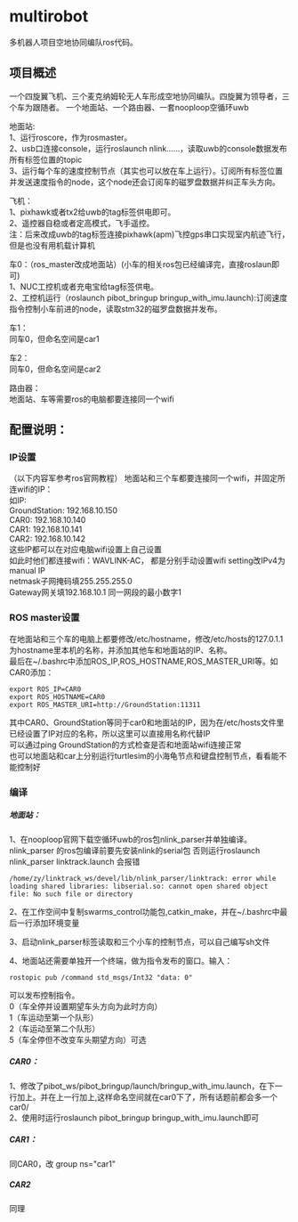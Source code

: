 # multirobot

多机器人项目空地协同编队ros代码。

## 项目概述
一个四旋翼飞机、三个麦克纳姆轮无人车形成空地协同编队。四旋翼为领导者，三个车为跟随者。
一个地面站、一个路由器、一套nooploop空循环uwb

地面站:  
  1、运行roscore，作为rosmaster。  
  2、usb口连接console，运行roslaunch nlink……，读取uwb的console数据发布所有标签位置的topic  
  3、运行每个车的速度控制节点（其实也可以放在车上运行）。订阅所有标签位置并发送速度指令的node，这个node还会订阅车的磁罗盘数据并纠正车头方向。  
  
飞机：  
  1、pixhawk或者tx2给uwb的tag标签供电即可。  
  2、遥控器自稳或者定高模式，飞手遥控。  
  注：后来改成uwb的tag标签连接pixhawk(apm)飞控gps串口实现室内航迹飞行，但是也没有用机载计算机  
  
车0：（ros_master改成地面站）(小车的相关ros包已经编译完，直接roslaun即可)  
  1、NUC工控机或者充电宝给tag标签供电。  
  2、工控机运行（roslaunch pibot_bringup bringup_with_imu.launch):订阅速度指令控制小车前进的node，读取stm32的磁罗盘数据并发布。  
  
车1：  
  同车0，但命名空间是car1  
  
车2：  
  同车0，但命名空间是car2  

路由器：  
  地面站、车等需要ros的电脑都要连接同一个wifi  


## 配置说明：

### IP设置
（以下内容军参考ros官网教程）
地面站和三个车都要连接同一个wifi，并固定所连wifi的IP：  
如IP:  
GroundStation: 192.168.10.150  
CAR0: 192.168.10.140  
CAR1: 192.168.10.141  
CAR2: 192.168.10.142  
这些IP都可以在对应电脑wifi设置上自己设置  
如此时他们都连接wifi：WAVLINK-AC， 都是分别手动设置wifi setting改IPv4为manual IP  
netmask子网掩码填255.255.255.0   
Gateway网关填192.168.10.1 同一网段的最小数字1  

### ROS master设置
在地面站和三个车的电脑上都要修改/etc/hostname，修改/etc/hosts的127.0.1.1为hostname里本机的名称，并添加其他车和地面站的IP、名称。  
最后在~/.bashrc中添加ROS_IP,ROS_HOSTNAME,ROS_MASTER_URI等。如CAR0添加：
```
export ROS_IP=CAR0  
export ROS_HOSTNAME=CAR0  
export ROS_MASTER_URI=http://GroundStation:11311  
```
其中CAR0、GroundStation等同于car0和地面站的IP，因为在/etc/hosts文件里已经设置了IP对应的名称，所以这里可以直接用名称代替IP  
可以通过ping GroundStation的方式检查是否和地面站wifi连接正常  
也可以地面站和car上分别运行turtlesim的小海龟节点和键盘控制节点，看看能不能控制好  

### 编译

##### 地面站：  
1、在nooploop官网下载空循环uwb的ros包nlink_parser并单独编译。  
nlink_parser 的ros包编译前要先安装nlink的serial包
否则运行roslaunch nlink_parser linktrack.launch 会报错  
```
/home/zy/linktrack_ws/devel/lib/nlink_parser/linktrack: error while loading shared libraries: libserial.so: cannot open shared object file: No such file or directory 
```

2、在工作空间中复制swarms_control功能包,catkin_make，并在~/.bashrc中最后一行添加环境变量  


3、启动nlink_parser标签读取和三个小车的控制节点，可以自己编写sh文件


4、地面站还需要单独开一个终端，做为指令发布的窗口。输入：
```
rostopic pub /command std_msgs/Int32 "data: 0" 
```
可以发布控制指令。  
  0（车全停并设置期望车头方向为此时方向）  
  1（车运动至第一个队形）  
  2（车运动至第二个队形）  
  5（车全停但不改变车头期望方向）可选  

##### CAR0：

1、修改了pibot_ws/pibot_bringup/launch/bringup_with_imu.launch，在<launch>下一行加上<group ns="car0">。并在</launch>上一行加上</group>,这样命名空间就在car0下了，所有话题前都会多一个car0/  
2、使用时运行roslaunch pibot_bringup bringup_with_imu.launch即可  

##### CAR1：
同CAR0，改 group ns="car1"  

##### CAR2
同理  


